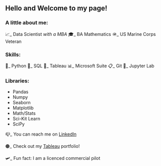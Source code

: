 ## Hello and Welcome to my page!

### A little about me:

:chart_with_upwards_trend:_ Data Scientist *with a MBA*
:mortar_board:_ BA Mathematics
:military_helmet:_ US Marine Corps Veteran

### Skills:
:snake:_ Python
:open_book:_ SQL
:art:_ Tableau
:bar_chart:_ Microsoft Suite
:clipboard:_ Git
:ledger:_ Jupyter Lab

### Libraries:
- Pandas
- Numpy
- Seaborn
- Matplotlib
- Math/Stats
- Sci-Kit Learn
- SciPy

:mailbox_closed:_ You can reach me on [LinkedIn](https://www.linkedin.com/in/jeffakinsmba/)

:orange_circle:_ Check out my [Tableau](https://public.tableau.com/app/profile/jeff.akins) portfolio!

:small_airplane:_ Fun fact: I am a licenced commercial pilot
